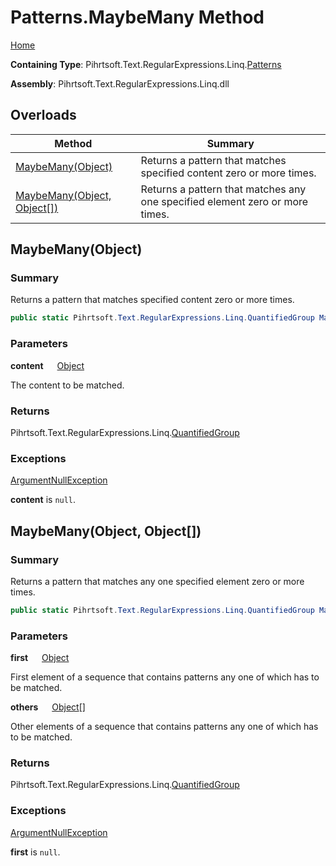 # Patterns\.MaybeMany Method

[Home](../../../../../../README.md)

**Containing Type**: Pihrtsoft\.Text\.RegularExpressions\.Linq\.[Patterns](../README.md)

**Assembly**: Pihrtsoft\.Text\.RegularExpressions\.Linq\.dll

## Overloads

| Method | Summary |
| ------ | ------- |
| [MaybeMany(Object)](#Pihrtsoft_Text_RegularExpressions_Linq_Patterns_MaybeMany_System_Object_) | Returns a pattern that matches specified content zero or more times\. |
| [MaybeMany(Object, Object\[\])](#Pihrtsoft_Text_RegularExpressions_Linq_Patterns_MaybeMany_System_Object_System_Object___) | Returns a pattern that matches any one specified element zero or more times\. |

## MaybeMany\(Object\) <a name="Pihrtsoft_Text_RegularExpressions_Linq_Patterns_MaybeMany_System_Object_"></a>

### Summary

Returns a pattern that matches specified content zero or more times\.

```csharp
public static Pihrtsoft.Text.RegularExpressions.Linq.QuantifiedGroup MaybeMany(object content)
```

### Parameters

**content** &emsp; [Object](https://docs.microsoft.com/en-us/dotnet/api/system.object)

The content to be matched\.

### Returns

Pihrtsoft\.Text\.RegularExpressions\.Linq\.[QuantifiedGroup](../../QuantifiedGroup/README.md)

### Exceptions

[ArgumentNullException](https://docs.microsoft.com/en-us/dotnet/api/system.argumentnullexception)

**content** is `null`\.

## MaybeMany\(Object, Object\[\]\) <a name="Pihrtsoft_Text_RegularExpressions_Linq_Patterns_MaybeMany_System_Object_System_Object___"></a>

### Summary

Returns a pattern that matches any one specified element zero or more times\.

```csharp
public static Pihrtsoft.Text.RegularExpressions.Linq.QuantifiedGroup MaybeMany(object first, params object[] others)
```

### Parameters

**first** &emsp; [Object](https://docs.microsoft.com/en-us/dotnet/api/system.object)

First element of a sequence that contains patterns any one of which has to be matched\.

**others** &emsp; [Object](https://docs.microsoft.com/en-us/dotnet/api/system.object)\[\]

Other elements of a sequence that contains patterns any one of which has to be matched\.

### Returns

Pihrtsoft\.Text\.RegularExpressions\.Linq\.[QuantifiedGroup](../../QuantifiedGroup/README.md)

### Exceptions

[ArgumentNullException](https://docs.microsoft.com/en-us/dotnet/api/system.argumentnullexception)

**first** is `null`\.

